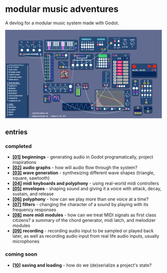 # modular music adventures
A devlog for a modular music system made with Godot.

![](images/all-modules.png)

## entries
### completed
- [**\[01\]**](devlogs/01_beginnings.md) **beginnings** - generating audio in Godot programatically, project inspirations
- [**\[02\]**](devlogs/02_audio-graphs.md) **audio graphs** - how will audio flow through the system?
- [**\[03\]**](devlogs/03_wave-generation.md) **wave generation** - synthesizing different wave shapes (triangle, square, sawtooth)
- [**\[04\]**](devlogs/04_midi-keyboards.md) **midi keyboards and polyphony** - using real-world midi controllers
- [**\[05\]**](devlogs/05_envelopes.md) **envelopes** - shaping sound and giving it a voice with attack, decay, sustain, and release
- [**\[06\]**](devlogs/06_polyphony.md) **polyphony** - how can we play more than one voice at a time?
- [**\[07\]**](devlogs/07_filters.md) **filters** - changing the character of a sound by playing with its frequency responses
- [**\[08\]**](devlogs/08_midi-modules.md) **more midi modules** - how can we treat MIDI signals as first class citizens? a summary of the chord generator, midi latch, and melodizer modules
- [**\[09\]**](devlogs/09_recording.md) **recording** - recording audio input to be sampled or played back later, as well as recording audio input from real life audio inputs, usually microphones

### coming soon
- [**\[10\]**](devlogs/10_saving-and-loading.md) **saving and loading** - how do we (de)serialize a project's state?
